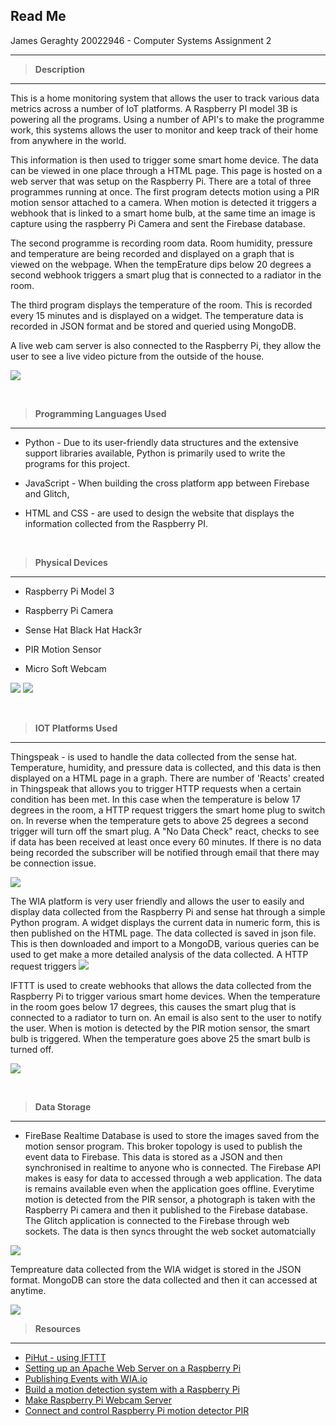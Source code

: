 ## Read Me
James Geraghty 20022946 - Computer Systems Assignment 2

---

> **Description**
---
This is a home monitoring system that allows the user to track various data metrics across a number of IoT platforms. A Raspberry PI model 3B is powering all the programs. Using a number of API's to make the programme work, this systems allows the user to monitor and keep track of their home from anywhere in the world.

This information is then used to trigger some smart home device.  The data can be viewed in one place through a HTML page. This page is hosted on a web server that was setup on the Raspberry Pi.  There are a total of three programmes running at once. The first program detects motion using a PIR motion sensor attached to a camera. When motion is detected it triggers a webhook that is linked to a smart home bulb, at the same time an image is capture using the raspberry Pi Camera and sent the Firebase database.

The second programme is recording room data. Room humidity, pressure and temperature  are being recorded and displayed on a graph that is viewed on the webpage. When the tempErature dips below 20 degrees a second webhook triggers a smart plug that is connected to a radiator in the room. 

The third program displays the temperature of the room. This is recorded every 15 minutes and is displayed on a widget. The temperature data is recorded in JSON format and be stored and queried using MongoDB.

A live web cam server is also connected to the Raspberry Pi, they allow the user to see a live video picture from the outside of the house. 

![](images/collage.jpg)

<p>&nbsp;</p>


>**Programming Languages Used**
---
- Python - Due to its user-friendly data structures and the extensive support libraries available, Python is primarily used to write the programs for this project. 

- JavaScript - When building the cross platform app between Firebase and Glitch, 

- HTML and CSS - are used to design the website that displays the information collected from the Raspberry PI.

<p>&nbsp;</p>


>**Physical Devices**
---
- Raspberry Pi Model 3

- Raspberry Pi Camera

- Sense Hat Black Hat Hack3r

- PIR Motion Sensor

- Micro Soft Webcam

![](images/rpi1.jpg)  ![](images/rpi2.jpg)

<p>&nbsp;</p>

> **IOT Platforms Used**
---
Thingspeak - is used to handle the data collected from the sense hat. Temperature, humidity, and pressure data is collected, and this data is then displayed on a HTML page in a graph. There are number of 'Reacts' created in Thingspeak that allows you to trigger HTTP requests when a certain condition has been met. In this case when the temperature is below 17 degrees in the room, a HTTP request triggers the smart home plug to switch on. In reverse when the temperature gets to above 25 degrees a second trigger will turn off the smart plug. A "No Data Check" react, checks to see if data has been received at least once every 60 minutes. If there is no data being recorded the subscriber will be notified through email that there may be connection issue.

![](images/thingspeak.png)

The WIA platform is very user friendly and allows the user to easily and display data collected from the Raspberry Pi and sense hat through a simple Python program. A widget displays the current data in numeric form, this is then published on the HTML page. The data collected is saved in json file. This is then downloaded and import to a MongoDB, various queries can be used to get make a more detailed analysis of the data collected. A HTTP request triggers
![](images/wia.png)

IFTTT is used to create webhooks that allows the data collected from the Raspberry Pi to trigger various smart home devices. When the temperature in the room goes below 17 degrees, this causes the smart plug that is connected to a radiator to turn on. An email is also sent to the user to notify the user. When is motion is detected by the PIR motion sensor, the smart bulb is triggered. When the temperature goes above 25 the smart bulb is turned off.



![](images/applets.png)

<p>&nbsp;</p>


>**Data Storage**
---
- FireBase Realtime Database is used to store the images saved from the motion sensor program. This broker topology is used to publish the event data to Firebase. This data is stored as a JSON and then synchronised in realtime to anyone who is connected. The Firebase API makes is easy for data to accessed through a web application. The data is remains available even when the application goes offline. Everytime motion is detected from the PIR sensor, a photograph is taken with the Raspberry Pi camera and then it published to the Firebase database. The Glitch application is connected to the Firebase through web sockets. The data is then syncs throught the web socket automatcially


![](images/firebase.png)


Tempreature data collected from the WIA widget is stored in the JSON format. MongoDB can store the data collected and then it can accessed at anytime. 

![](images/mongoDB.jpg)

> **Resources**
---
* [PiHut - using IFTTT](https://thepihut.com/blogs/raspberry-pi-tutorials/using-ifttt-with-the-raspberry-pi)
* [Setting up an Apache Web Server on a Raspberry Pi](https://www.raspberrypi.org/documentation/remote-access/web-server/apache.md)
* [Publishing Events with WIA.io](https://developers.wia.io/wia-cloud/publish-an-event)
* [Build a motion detection system with a Raspberry Pi](https://opensource.com/article/20/11/motion-detection-raspberry-pi)
* [Make Raspberry Pi Webcam Server](https://www.instructables.com/How-to-Make-Raspberry-Pi-Webcam-Server-and-Stream-/)
* [Connect and control Raspberry Pi motion detector PIR](https://tutorials-raspberrypi.com/connect-and-control-raspberry-pi-motion-detector-pir/)


